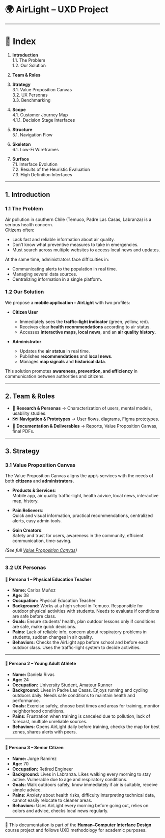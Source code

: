 # 🌍 AirLight – UXD Project  

---

# 📑 Index

1. **Introduction**  
   1.1. The Problem  
   1.2. Our Solution  

2. **Team & Roles**  

3. **Strategy**  
   3.1. Value Proposition Canvas  
   3.2. UX Personas  
   3.3. Benchmarking  

4. **Scope**  
   4.1. Customer Journey Map  
   4.1.1. Decision Stage Interfaces  

5. **Structure**  
   5.1. Navigation Flow  

6. **Skeleton**  
   6.1. Low-Fi Wireframes  

7. **Surface**  
   7.1. Interface Evolution  
   7.2. Results of the Heuristic Evaluation  
   7.3. High Definition Interfaces  

---

## 1. Introduction  

### 1.1 The Problem  
Air pollution in southern Chile (Temuco, Padre Las Casas, Labranza) is a serious health concern.  
Citizens often:  
- Lack fast and reliable information about air quality.  
- Don’t know what preventive measures to take in emergencies.  
- Must search across multiple websites to access local news and updates.  

At the same time, administrators face difficulties in:  
- Communicating alerts to the population in real time.  
- Managing several data sources.  
- Centralizing information in a single platform.  

### 1.2 Our Solution  
We propose a **mobile application – AirLight** with two profiles:  

- **Citizen User**  
  - Immediately sees the **traffic-light indicator** (green, yellow, red).  
  - Receives clear **health recommendations** according to air status.  
  - Accesses **interactive maps**, **local news**, and an **air quality history**.  

- **Administrator**  
  - Updates the **air status** in real time.  
  - Publishes **recommendations** and **local news**.  
  - Manages **map signals** and **historical data**.  

This solution promotes **awareness, prevention, and efficiency** in communication between authorities and citizens.  

---

## 2. Team & Roles  

- 🎨 **Research & Personas** → Characterization of users, mental models, usability studies.  
- 🗺️ **Navigation & Prototypes** → User flows, diagrams, Figma prototypes.  
- 📝 **Documentation & Deliverables** → Reports, Value Proposition Canvas, final PDFs.  

---

## 3. Strategy  

### 3.1 Value Proposition Canvas  
The Value Proposition Canvas aligns the app’s services with the needs of both **citizens** and **administrators**.  

- **Products & Services**:  
  Mobile app, air quality traffic-light, health advice, local news, interactive map, history.  

- **Pain Relievers**:  
  Quick and visual information, practical recommendations, centralized alerts, easy admin tools.  

- **Gain Creators**:  
  Safety and trust for users, awareness in the community, efficient communication, time-saving.  

*(See full [Value Proposition Canvas](./01-context/archivo.dm/Prupuesta_de_Valor.png))*  

---

### 3.2 UX Personas  

#### 👤 Persona 1 – Physical Education Teacher  
- **Name:** Carlos Muñoz  
- **Age:** 38  
- **Occupation:** Physical Education Teacher  
- **Background:** Works at a high school in Temuco. Responsible for outdoor physical activities with students. Needs to evaluate if conditions are safe before class.  
- **Goals:** Ensure students’ health, plan outdoor lessons only if conditions are safe, make quick decisions.  
- **Pains:** Lack of reliable info, concern about respiratory problems in students, sudden changes in air quality.  
- **Behaviors:** Checks the AirLight app before school and before each outdoor class. Uses the traffic-light system to decide activities.  

---

#### 👤 Persona 2 – Young Adult Athlete  
- **Name:** Daniela Rivas  
- **Age:** 24  
- **Occupation:** University Student, Amateur Runner  
- **Background:** Lives in Padre Las Casas. Enjoys running and cycling outdoors daily. Needs safe conditions to maintain health and performance.  
- **Goals:** Exercise safely, choose best times and areas for training, monitor neighborhood conditions.  
- **Pains:** Frustration when training is canceled due to pollution, lack of forecast, multiple unreliable sources.  
- **Behaviors:** Opens AirLight daily before training, checks the map for best zones, shares alerts with peers.  

---

#### 👤 Persona 3 – Senior Citizen  
- **Name:** Jorge Ramírez  
- **Age:** 70  
- **Occupation:** Retired Engineer  
- **Background:** Lives in Labranza. Likes walking every morning to stay active. Vulnerable due to age and respiratory conditions.  
- **Goals:** Walk outdoors safely, know immediately if air is suitable, receive simple advice.  
- **Pains:** Anxiety about health risks, difficulty interpreting technical data, cannot easily relocate to cleaner areas.  
- **Behaviors:** Uses AirLight every morning before going out, relies on colors and advice, checks local news regularly.  

---

📌 This documentation is part of the **Human–Computer Interface Design** course project and follows UXD methodology for academic purposes.  

